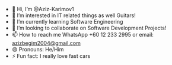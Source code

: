 - 👋 Hi, I’m @Aziz-Karimov1
- 👀 I’m interested in IT related things as well Guitars!
- 🌱 I’m currently learning Software Engineering
- 💞️ I’m looking to collaborate on Software Development Projects!
- 📫 How to reach me WhatsApp +60 12 233 2995 or email: azizbegim2004@gmail.com
- 😄 Pronouns: He/Him
- ⚡ Fun fact: I really love fast cars


